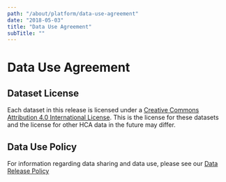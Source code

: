 ```yaml
---
path: "/about/platform/data-use-agreement"
date: "2018-05-03"
title: "Data Use Agreement"
subTitle: ""
---
```


# Data Use Agreement

## Dataset License
Each dataset in this release is licensed under a [Creative Commons Attribution 4.0 International License](https://creativecommons.org/licenses/by/4.0/). This is the license for these datasets and the license for other HCA data in the future may differ.

## Data Use Policy
For information regarding data sharing and data use, please see our [Data Release Policy](https://www.humancellatlas.org/data-release-policy/)

